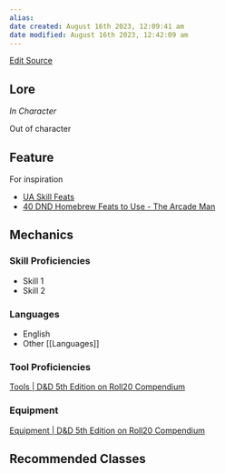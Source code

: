 ```yaml
---
alias: 
date created: August 16th 2023, 12:09:41 am
date modified: August 16th 2023, 12:42:09 am
---
```

[Edit Source](https://github.com/bradhaas/TheCompendium-v2/blob/main/Custom%20Backgrounds/Homebrew%20Background%20Template.md)
## Lore
*In Character*

Out of character
## Feature
For inspiration
- [UA Skill Feats](https://media.wizards.com/2017/dnd/downloads/UA-SkillFeats.pdf)
- [40 DND Homebrew Feats to Use - The Arcade Man](https://thearcademan.net/dnd-homebrew-feats/)
## Mechanics
### Skill Proficiencies
- Skill 1
- Skill 2
### Languages
- English
- Other [[Languages]]
### Tool Proficiencies
[Tools | D&D 5th Edition on Roll20 Compendium](https://roll20.net/compendium/dnd5e/Tools#content)

### Equipment
[Equipment | D&D 5th Edition on Roll20 Compendium](https://roll20.net/compendium/dnd5e/Equipment#content)
## Recommended Classes
